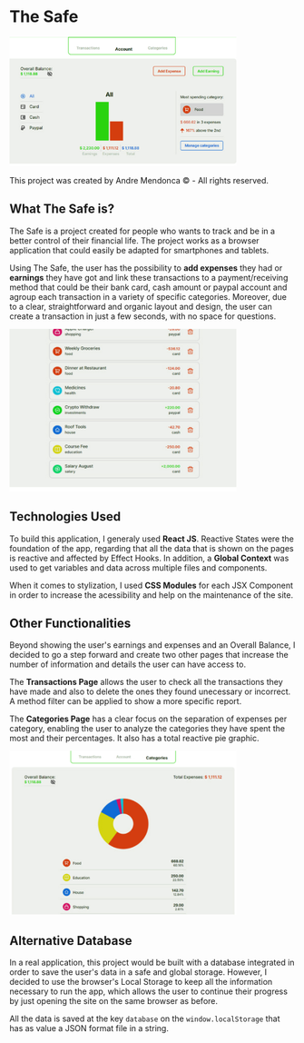 # The Safe

<img src="./README-imgs/main.jpg" alt="The Safe front page" width="400"/>

This project was created by Andre Mendonca © - All rights reserved.

## What The Safe is?
The Safe is a project created for people who wants to track and be in a better control of their financial life. The project works as a browser application that could easily be adapted for smartphones and tablets.

Using The Safe, the user has the possibility to **add expenses** they had or **earnings** they have got and link these transactions to a payment/receiving method that could be their bank card, cash amount or paypal account and agroup each transaction in a variety of specific categories. Moreover, due to a clear, straightforward and organic layout and design, the user can create a transaction in just a few seconds, with no space for questions.

<img src="./README-imgs/transactions.jpg" alt="Transactions page" width="400"/>

## Technologies Used

To build this application, I generaly used **React JS**. Reactive States were the foundation of the app, regarding that all the data that is shown on the pages is reactive and affected by Effect Hooks. In addition, a **Global Context** was used to get variables and data across multiple files and components.

When it comes to stylization, I used **CSS Modules** for each JSX Component in order to increase the acessibility and help on the maintenance of the site.

## Other Functionalities

Beyond showing the user's earnings and expenses and an Overall Balance, I decided to go a step forward and create two other pages that increase the number of information and details the user can have access to.

The **Transactions Page** allows the user to check all the transactions they have made and also to delete the ones they found unecessary or incorrect. A method filter can be applied to show a more specific report.

The **Categories Page** has a clear focus on the separation of expenses per category, enabling the user to analyze the categories they have spent the most and their percentages. It also has a total reactive pie graphic.

<img src="./README-imgs/categories.jpg" alt="Categories page" width="400"/>


## Alternative Database

In a real application, this project would be built with a database integrated in order to save the user's data in a safe and global storage. However, I decided to use the browser's Local Storage to keep all the information necessary to run the app, which allows the user to continue their progress by just opening the site on the same browser as before.

All the data is saved at the key ```database``` on the ```window.localStorage``` that has as value a JSON format file in a string.
